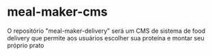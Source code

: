 # meal-maker-cms
O repositório "meal-maker-delivery" será um CMS de sistema de food delivery que permite aos usuários escolher sua proteína e montar seu próprio prato
